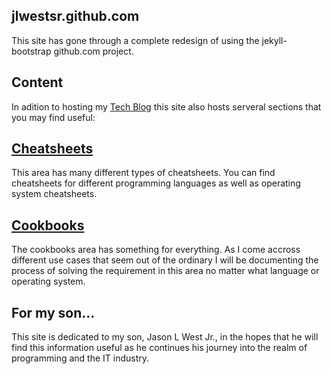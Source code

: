 ## jlwestsr.github.com

This site has gone through a complete redesign of using the jekyll-bootstrap 
github.com project.

## Content

In adition to hosting my [Tech Blog](http://jlwestrs.com/) this site also 
hosts serveral sections that you may find useful:

## [Cheatsheets](http://jlwestsr.com/cheatsheets/)

This area has many different types of cheatsheets. You can find cheatsheets 
for different programming languages as well as operating system cheatsheets.

## [Cookbooks](http://jlwestsr.com/cookbooks/)

The cookbooks area has something for everything. As I come accross different use
cases that seem out of the ordinary I will be documenting the process of solving
 the requirement in this area no matter what language or operating system.

## For my son...

This site is dedicated to my son, Jason L West Jr., in the hopes that he will find
this information useful as he continues his journey into the realm of programming 
and the IT industry.